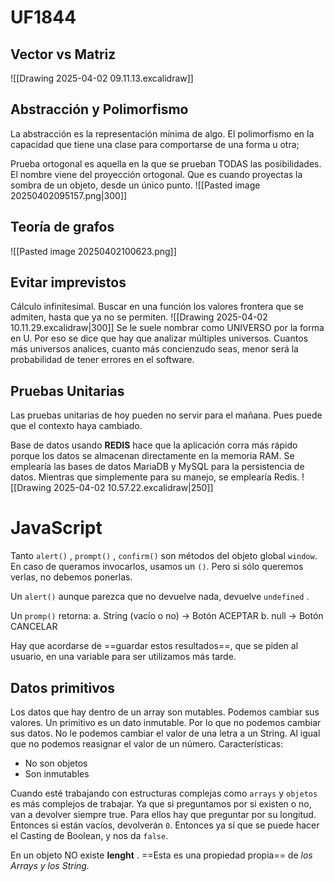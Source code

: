 # UF1844
## Vector vs Matriz
![[Drawing 2025-04-02 09.11.13.excalidraw]]
## Abstracción y Polimorfismo
La abstracción es la representación mínima de algo.
El polimorfismo en la capacidad que tiene una clase para comportarse de una forma u otra;

Prueba ortogonal es aquella en la que se prueban TODAS las posibilidades. El nombre viene del proyección ortogonal. Que es cuando proyectas la sombra de un objeto, desde un único punto.
![[Pasted image 20250402095157.png|300]]
## Teoría de grafos
![[Pasted image 20250402100623.png]]

## Evitar imprevistos
Cálculo infinitesimal. Buscar en una función los valores frontera que se admiten, hasta que ya no se permiten.
![[Drawing 2025-04-02 10.11.29.excalidraw|300]]
Se le suele nombrar como UNIVERSO por la forma en U. Por eso se dice que hay que analizar múltiples universos. Cuantos más universos analices, cuanto más concienzudo seas, menor será la probabilidad de tener errores en el software.
## Pruebas Unitarias
Las pruebas unitarias de hoy  pueden no servir para el mañana. Pues puede que el contexto haya cambiado.

Base de datos usando **REDIS** hace que la aplicación corra más rápido porque los datos se almacenan directamente en la memoria RAM. Se emplearía las bases de datos MariaDB y MySQL para la persistencia de datos. Mientras que simplemente para su manejo, se emplearía Redis.
![[Drawing 2025-04-02 10.57.22.excalidraw|250]]

# JavaScript
Tanto `alert()` , `prompt()` , `confirm()` son métodos del objeto global `window`. En caso de queramos invocarlos, usamos un `()`. Pero si sólo queremos verlas, no debemos ponerlas.

Un `alert()` aunque parezca que no devuelve nada, devuelve `undefined` .

Un `promp()` retorna:
	a. String (vacío o no)  ->  Botón ACEPTAR
	b. null                         ->  Botón CANCELAR

Hay que acordarse de ==guardar estos resultados==, que se piden al usuario, en una variable para ser utilizamos más tarde.

## Datos primitivos
Los datos que hay dentro de un array son mutables. Podemos cambiar sus valores.
Un primitivo es un dato inmutable. Por lo que no podemos cambiar sus datos. No le podemos cambiar el valor de una letra a un String. Al igual que no podemos reasignar el valor de un número.
Características:
- No son objetos
- Son inmutables

Cuando esté trabajando con estructuras complejas como `arrays` y `objetos` es más complejos de trabajar. Ya que si preguntamos por si existen o no, van a devolver siempre true. Para ellos hay que preguntar por su longitud. Entonces si están vacíos, devolverán `0`. Entonces ya sí que se puede hacer el Casting de Boolean, y nos da `false`.

En un objeto NO existe **lenght** . ==Esta es una propiedad propia== de *los Arrays y los String.*


